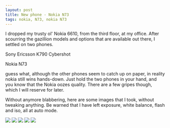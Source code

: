 ```yaml
---
layout: post
title: New phone - Nokia N73
tags: nokia, N73, nokia N73
---
```


I dropped my trusty ol' Nokia 6610, from the third floor, at my office. After scourring the gazillion models and options that are available out there, I settled on two phones.

Sony Ericsson K790 Cybershot

Nokia N73

guess what, although the other phones seem to catch up on paper, in reality nokia still wins hands-down. Just hold the two phones in your hand, and you know that the Nokia oozes quality. There are a few gripes though, which I will reserve for later.

Without anymore blabbering, here are some images that I took, without tweaking anything. Be warned that I have left exposure, white balance, flash and iso, all at auto mode.

[![](/images/15022007002_thumb6.jpg)][0] [![](/images/15022007010_thumb1.jpg)][1] [![](/images/15022007015_thumb1.jpg)][2] [![](/images/15022007021_thumb1.jpg)][3] [![](/images/15022007023_thumb1.jpg)][4]



[0]: http://shvelmur.com/images/wpress/NewphoneNokiaN73_13505/150220070028.jpg
[1]: http://shvelmur.com/images/wpress/NewphoneNokiaN73_13505/150220070103.jpg
[2]: http://shvelmur.com/images/wpress/NewphoneNokiaN73_13505/150220070153.jpg
[3]: http://shvelmur.com/images/wpress/NewphoneNokiaN73_13505/150220070213.jpg
[4]: http://shvelmur.com/images/wpress/NewphoneNokiaN73_13505/150220070233.jpg
